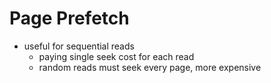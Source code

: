 # Page Prefetch
- useful for sequential reads
	- paying single seek cost for each read
	- random reads must seek every page, more expensive
